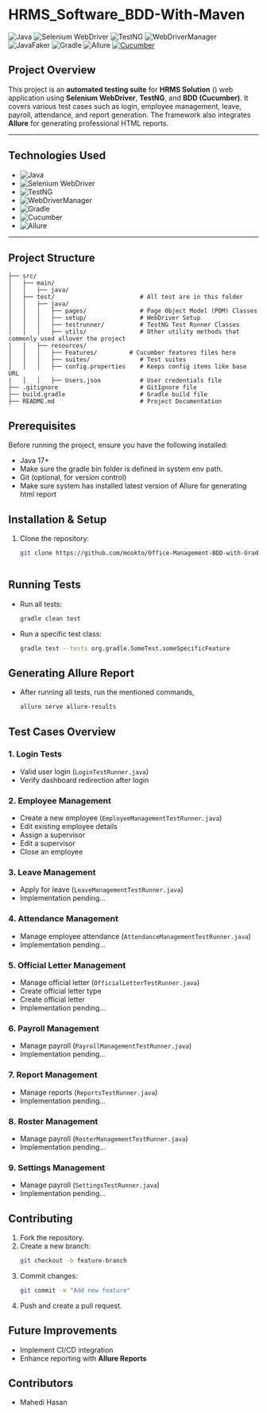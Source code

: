 # HRMS_Software_BDD-With-Maven
![Java](https://img.shields.io/badge/Java-17-orange) ![Selenium WebDriver](https://img.shields.io/badge/Selenium%20WebDriver-3.141.59-yellowgreen) ![TestNG](https://img.shields.io/badge/TestNG-v7.9-blue) ![WebDriverManager](https://img.shields.io/badge/WebDriverManager-v5.1.0-blueviolet) ![JavaFaker](https://img.shields.io/badge/JavaFaker-v1.0.2-lightgray) ![Gradle](https://img.shields.io/badge/Gradle-v7.2-blue) ![Allure](https://img.shields.io/badge/Allure-v2.13.9-red) [![Cucumber](https://img.shields.io/badge/Cucumber-BDD-yellowgreen)](https://cucumber.io/)

## Project Overview

This project is an **automated testing suite** for **HRMS Solution** () web application using **Selenium WebDriver**, **TestNG**, and **BDD (Cucumber)**. It covers various test cases such as login, employee management, leave, payroll, attendance, and report generation. The framework also integrates **Allure** for generating professional HTML reports.

---

## Technologies Used

- ![Java](https://img.shields.io/badge/Java-17-orange)
- ![Selenium WebDriver](https://img.shields.io/badge/Selenium%20WebDriver-3.141.59-yellowgreen)
- ![TestNG](https://img.shields.io/badge/TestNG-v7.9-blue)
- ![WebDriverManager](https://img.shields.io/badge/WebDriverManager-v5.1.0-blueviolet)
- ![Gradle](https://img.shields.io/badge/Gradle-v7.2-blue)
- ![Cucumber](https://img.shields.io/badge/Cucumber-BDD-yellowgreen)
- ![Allure](https://img.shields.io/badge/Allure-v2.13.9-red)

---
## Project Structure
```
├── src/
│   ├── main/
│   │   ├── java/
│   ├── test/                        # All test are in this folder
│   │   ├── java/
│   │   │   ├── pages/               # Page Object Model (POM) Classes
│   │   │   ├── setup/               # WebDriver Setup
│   │   │   ├── testrunner/          # TestNG Test Runner Classes
│   │   │   ├── utils/               # Other utility methods that commonly used allover the project
│   │   ├── resources/
│   │   │   ├── Features/         # Cucumber features files here 
│   │   │   ├── suites/              # Test suites
│   │   │   ├── config.properties    # Keeps config items like base URL
│   │   │   ├── Users.json           # User credentials file
├── .gitignore                       # GitIgnore file
├── build.gradle                     # Gradle build file
├── README.md                        # Project Documentation
```

## Prerequisites
Before running the project, ensure you have the following installed:
- Java 17+
- Make sure the gradle bin folder is defined in system env path.
- Git (optional, for version control)
- Make sure system has installed latest version of Allure for generating html report

## Installation & Setup
1. Clone the repository:
   ```sh
   git clone https://github.com/mookto/Office-Management-BDD-with-Gradle.git
   ```

   ```
## Running Tests
- Run all tests:
  ```sh
  gradle clean test
  ```
- Run a specific test class:
  ```sh
  gradle test --tests org.gradle.SomeTest.someSpecificFeature
  ```

## Generating Allure Report
- After running all tests, run the mentioned commands,
  ```sh
  allure serve allure-results
  ```


## Test Cases Overview
### 1. **Login Tests**
- Valid user login (`LoginTestRunner.java`)
- Verify dashboard redirection after login

### 2. **Employee Management**
- Create a new employee (`EmployeeManagementTestRunner.java`)
- Edit existing employee details
- Assign a supervisor
- Edit a supervisor
- Close an employee

### 3. **Leave Management**
- Apply for leave (`LeaveManagementTestRunner.java`)
- Implementation pending...

### 4. **Attendance Management**
- Manage employee attendance (`AttendanceManagementTestRunner.java`)
- Implementation pending...

### 5. **Official Letter Management**
- Manage official letter (`OfficialLetterTestRunner.java`)
- Create official letter type
- Create official letter
- Implementation pending...

### 6. **Payroll Management**
- Manage payroll (`PayrollManagementTestRunner.java`)
- Implementation pending...

### 7. **Report Management**
- Manage reports (`ReportsTestRunner.java`)
- Implementation pending...

### 8. **Roster Management**
- Manage payroll (`RosterManagementTestRunner.java`)
- Implementation pending...

### 9. **Settings Management**
- Manage payroll (`SettingsTestRunner.java`)
- Implementation pending...


## Contributing
1. Fork the repository.
2. Create a new branch:
   ```sh
   git checkout -b feature-branch
   ```
3. Commit changes:
   ```sh
   git commit -m "Add new feature"
   ```
4. Push and create a pull request.


## Future Improvements
- Implement CI/CD integration
- Enhance reporting with **Allure Reports**


## Contributors
- Mahedi Hasan




